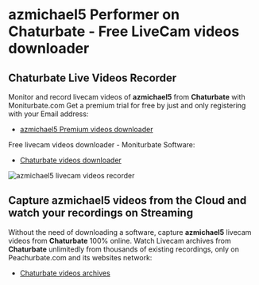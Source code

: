 # azmichael5 Performer on Chaturbate - Free LiveCam videos downloader

## Chaturbate Live Videos Recorder

Monitor and record livecam videos of **azmichael5** from **Chaturbate** with Moniturbate.com
Get a premium trial for free by just and only registering with your Email address:
* [azmichael5 Premium videos downloader](https://moniturbate.com/request-demo-licence-key.html)

Free livecam videos downloader - Moniturbate Software:
* [Chaturbate videos downloader](https://moniturbate.com/moniturbate-download-software.html)

![azmichael5 livecam videos recorder](https://peachurnet.com/templates/moniturbate-software.png)


## Capture azmichael5 videos from the Cloud and watch your recordings on Streaming

Without the need of downloading a software, capture **azmichael5** livecam videos from **Chaturbate** 100% online.
Watch Livecam archives from **Chaturbate** unlimitedly from thousands of existing recordings, only on Peachurbate.com and its websites network:
* [Chaturbate videos archives](https://peachurnet.com/)
